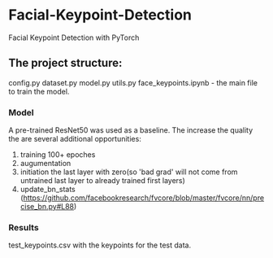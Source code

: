 # Facial-Keypoint-Detection
Facial Keypoint Detection with PyTorch

## The project structure:

config.py
dataset.py
model.py
utils.py
face_keypoints.ipynb - the main file to train the model.

### Model
A pre-trained ResNet50 was used as a baseline. The increase the quality the are several additional opportunities:
  1. training 100+ epoches
  2. augumentation
  3. initiation the last layer with zero(so 'bad grad' will not come from untrained last layer to already trained first layers)
  4. update_bn_stats (https://github.com/facebookresearch/fvcore/blob/master/fvcore/nn/precise_bn.py#L88)

### Results
test_keypoints.csv with the keypoints for the test data.
